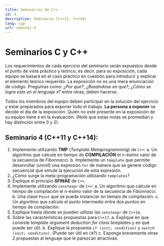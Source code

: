 ```yaml
---
title: Seminarios de C++
id: 4
description: Seminario (C++11, C++14)
lang: cpp
url: seminar-4
---
```


# Seminarios C y C++

Los requerimientos de cada ejercicio del seminario serán expuestos desde el punto de vista práctico y teórico; es decir, para su exposición, cada equipo se basará en el caso práctico en cuestión para introducir y explicar el elemento teórico requerido. La exposición no es una mera enunciación de código. Preguntas como: _¿Por qué?_, _¿Basándose en qué?_, _¿Cómo se logra esto en el lenguaje `X`?_ entre otras, deben hacerse.

Todos los miembros del equipo deben participar en la solución del ejercicio y estar preparados para exponer todo el trabajo. **La persona a exponer** se decide el día de la exposición. Quién no esté presente en la exposición de su equipo tiene `0` en la evaluación. (Note que estas notas se promedian y hay distinción entre 0 y 2).

## Seminario 4 (C++11 y C++14):

1. Implemente utilizando **TMP** (_Template Metaprogramming_) de `C++`:
   a. Un algoritmo que calcule en tiempo de **COMPILACIÓN** el n-ésimo valor de la secuencia de _Fibonnacci_.
   b. Implemente un `template` que permite desenrollar (_unroll_) una expresión `for` de manera que se genere código secuencial que simule la ejecución de esta expresión.
2. ¿Cómo surge la meta-programación utilizando `templates`?
3. Explique el principio **SFINAE** de `C++`.
4. Implemente utilizando `constexpr` de `C++`:
   a. Un algoritmo que calcule en tiempo de compilación el n-ésimo valor de la secuencia de _Fibonnacci_.
   b. Una clase `Point` que se pueda instanciar en tiempo de compilación.
   c. Un algoritmo que calcule el punto intermedio entre dos puntos en tiempo de compilación.
5. Explique hasta dónde se pueden utilizar las `constexpr` de `C++14`.
6. Sobre las características propuestas para `C++17`.
   a. Explique en que consiste _template argument deduction for class templates_ y en qué puede ser útil.
   b. Explique la propuesta `if (init; condition)` y `switch (init; condition)`. (Puede ser útil en `C#`?)
   c. Exponga brevemente otras 2 propuestas al lenguaje que le parezcan atractivas.
